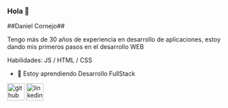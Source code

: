 ### Hola 👋 ###
##Daniel Cornejo##

Tengo más de 30 años de experiencia en desarrollo de aplicaciones, estoy dando mis primeros pasos en el desarrollo WEB

Habilidades: JS / HTML / CSS

- 🌱 Estoy aprendiendo Desarrollo FullStack 


[<img src='https://cdn.jsdelivr.net/npm/simple-icons@3.0.1/icons/github.svg' alt='github' height='40'>](https://github.com/https://github.com/dcornejofmq)  [<img src='https://cdn.jsdelivr.net/npm/simple-icons@3.0.1/icons/linkedin.svg' alt='linkedin' height='40'>](https://www.linkedin.com/in/https://www.linkedin.com/in/dacornejo//)  

